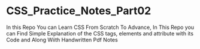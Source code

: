 # CSS_Practice_Notes_Part02
In this Repo You can Learn CSS From Scratch To Advance, In This Repo you can Find Simple Explanation of the CSS tags, elements and attribute with its Code and Along Wiith Handwritten Pdf Notes
